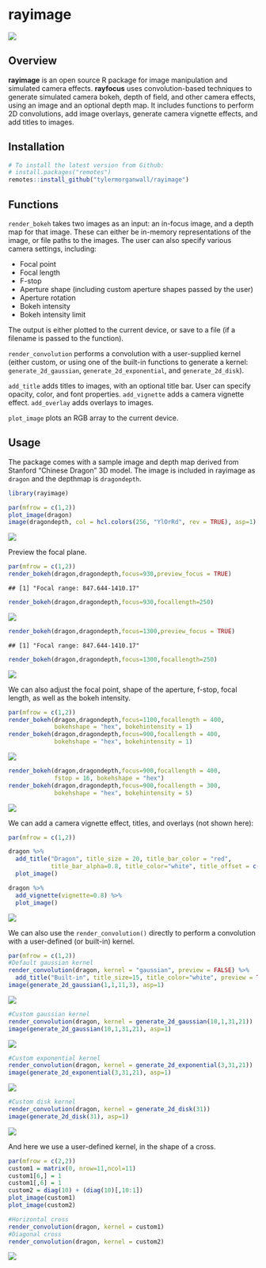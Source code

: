 
# rayimage

<img src="man/figures/githubdemo.gif" ></img>

## Overview

**rayimage** is an open source R package for image manipulation and
simulated camera effects. **rayfocus** uses convolution-based techniques
to generate simulated camera bokeh, depth of field, and other camera
effects, using an image and an optional depth map. It includes functions
to perform 2D convolutions, add image overlays, generate camera vignette
effects, and add titles to images.

## Installation

``` r
# To install the latest version from Github:
# install.packages("remotes")
remotes::install_github("tylermorganwall/rayimage")
```

## Functions

`render_bokeh` takes two images as an input: an in-focus image, and a
depth map for that image. These can either be in-memory representations
of the image, or file paths to the images. The user can also specify
various camera settings, including:

  - Focal point
  - Focal length
  - F-stop
  - Aperture shape (including custom aperture shapes passed by the user)
  - Aperture rotation
  - Bokeh intensity
  - Bokeh intensity limit

The output is either plotted to the current device, or save to a file
(if a filename is passed to the function).

`render_convolution` performs a convolution with a user-supplied kernel
(either custom, or using one of the built-in functions to generate a
kernel: `generate_2d_gaussian`, `generate_2d_exponential`, and
`generate_2d_disk`).

`add_title` adds titles to images, with an optional title bar. User can
specify opacity, color, and font properties. `add_vignette` adds a
camera vignette effect. `add_overlay` adds overlays to images.

`plot_image` plots an RGB array to the current device.

## Usage

The package comes with a sample image and depth map derived from
Stanford “Chinese Dragon” 3D model. The image is included in rayimage as
`dragon` and the depthmap is `dragondepth`.

``` r
library(rayimage)

par(mfrow = c(1,2))
plot_image(dragon)
image(dragondepth, col = hcl.colors(256, "YlOrRd", rev = TRUE), asp=1)
```

![](man/figures/unnamed-chunk-1-1.png)<!-- -->

Preview the focal plane.

``` r
par(mfrow = c(1,2))
render_bokeh(dragon,dragondepth,focus=930,preview_focus = TRUE)
```

    ## [1] "Focal range: 847.644-1410.17"

``` r
render_bokeh(dragon,dragondepth,focus=930,focallength=250)
```

![](man/figures/unnamed-chunk-2-1.png)<!-- -->

``` r
render_bokeh(dragon,dragondepth,focus=1300,preview_focus = TRUE)
```

    ## [1] "Focal range: 847.644-1410.17"

``` r
render_bokeh(dragon,dragondepth,focus=1300,focallength=250)
```

![](man/figures/unnamed-chunk-2-2.png)<!-- -->

We can also adjust the focal point, shape of the aperture, f-stop, focal
length, as well as the bokeh intensity.

``` r
par(mfrow = c(1,2))
render_bokeh(dragon,dragondepth,focus=1100,focallength = 400,
             bokehshape = "hex", bokehintensity = 1)
render_bokeh(dragon,dragondepth,focus=900,focallength = 400,
             bokehshape = "hex", bokehintensity = 1)
```

![](man/figures/unnamed-chunk-3-1.png)<!-- -->

``` r
render_bokeh(dragon,dragondepth,focus=900,focallength = 400,
             fstop = 16, bokehshape = "hex")
render_bokeh(dragon,dragondepth,focus=900,focallength = 300,
             bokehshape = "hex", bokehintensity = 5)
```

![](man/figures/unnamed-chunk-3-2.png)<!-- -->

We can add a camera vignette effect, titles, and overlays (not shown
here):

``` r
par(mfrow = c(1,2))

dragon %>%
  add_title("Dragon", title_size = 20, title_bar_color = "red", 
            title_bar_alpha=0.8, title_color="white", title_offset = c(12,12)) %>%
  plot_image()

dragon %>%
  add_vignette(vignette=0.8) %>%
  plot_image()
```

![](man/figures/unnamed-chunk-4-1.png)<!-- -->

We can also use the `render_convolution()` directly to perform a
convolution with a user-defined (or built-in) kernel.

``` r
par(mfrow = c(1,2))
#Default gaussian kernel
render_convolution(dragon, kernel = "gaussian", preview = FALSE) %>%
  add_title("Built-in", title_size=15, title_color="white", preview = TRUE)
image(generate_2d_gaussian(1,1,11,3), asp=1)
```

![](man/figures/unnamed-chunk-5-1.png)<!-- -->

``` r
#Custom gaussian kernel
render_convolution(dragon, kernel = generate_2d_gaussian(10,1,31,21))
image(generate_2d_gaussian(10,1,31,21), asp=1)
```

![](man/figures/unnamed-chunk-5-2.png)<!-- -->

``` r
#Custom exponential kernel
render_convolution(dragon, kernel = generate_2d_exponential(3,31,21))
image(generate_2d_exponential(3,31,21), asp=1)
```

![](man/figures/unnamed-chunk-5-3.png)<!-- -->

``` r
#Custom disk kernel
render_convolution(dragon, kernel = generate_2d_disk(31))
image(generate_2d_disk(31), asp=1)
```

![](man/figures/unnamed-chunk-5-4.png)<!-- -->

And here we use a user-defined kernel, in the shape of a cross.

``` r
par(mfrow = c(2,2))
custom1 = matrix(0, nrow=11,ncol=11)
custom1[6,] = 1
custom1[,6] = 1
custom2 = diag(10) + (diag(10)[,10:1])
plot_image(custom1)
plot_image(custom2)

#Horizontal cross
render_convolution(dragon, kernel = custom1)
#Diagonal cross
render_convolution(dragon, kernel = custom2)
```

![](man/figures/unnamed-chunk-6-1.png)<!-- -->
